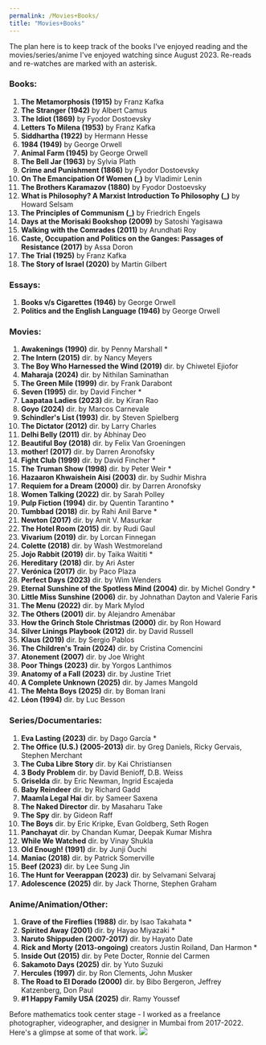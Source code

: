 ```yaml
---
permalink: /Movies+Books/
title: "Movies+Books"
---
```

The plan here is to keep track of the books I've enjoyed reading and the movies/series/anime I've enjoyed watching since August 2023. Re-reads and re-watches are marked with an asterisk.

### Books:
1.  **The Metamorphosis (1915)** by Franz Kafka
2.  **The Stranger (1942)** by Albert Camus
3.  **The Idiot (1869)** by Fyodor Dostoevsky
4.  **Letters To Milena (1953)** by Franz Kafka
5.  **Siddhartha (1922)** by Hermann Hesse
6.  **1984 (1949)** by George Orwell
7.  **Animal Farm (1945)** by George Orwell
8.  **The Bell Jar (1963)** by Sylvia Plath
9.  **Crime and Punishment (1866)** by Fyodor Dostoevsky
10. **On The Emancipation Of Women (_)** by Vladimir Lenin
11. **The Brothers Karamazov (1880)** by Fyodor Dostoevsky
12. **What is Philosophy? A Marxist Introduction To Philosophy (_)** by Howard Selsam
13. **The Principles of Communism (_)** by Friedrich Engels
14. **Days at the Morisaki Bookshop (2009)** by Satoshi Yagisawa
15. **Walking with the Comrades (2011)** by Arundhati Roy
16. **Caste, Occupation and Politics on the Ganges: Passages of Resistance (2017)** by Assa Doron
17. **The Trial (1925)** by Franz Kafka
18. **The Story of Israel (2020)** by Martin Gilbert

### Essays:
1. **Books v/s Cigarettes (1946)** by George Orwell
2. **Politics and the English Language (1946)** by George Orwell

### Movies:
1.  **Awakenings (1990)** dir. by Penny Marshall *
2.  **The Intern (2015)** dir. by Nancy Meyers
4.  **The Boy Who Harnessed the Wind (2019)** dir. by Chiwetel Ejiofor
5.  **Maharaja (2024)** dir. by Nithilan Saminathan
6.  **The Green Mile (1999)** dir. by Frank Darabont
7.  **Seven (1995)** dir. by David Fincher *
8.  **Laapataa Ladies (2023)** dir. by Kiran Rao
9.  **Goyo (2024)** dir. by Marcos Carnevale
10. **Schindler's List (1993)** dir. by Steven Spielberg
13. **The Dictator (2012)** dir. by Larry Charles
15. **Delhi Belly (2011)** dir. by Abhinay Deo
16. **Beautiful Boy (2018)** dir. by Felix Van Groeningen
17. **mother! (2017)** dir. by Darren Aronofsky
19. **Fight Club (1999)** dir. by David Fincher *
20. **The Truman Show (1998)** dir. by Peter Weir *
21. **Hazaaron Khwaishein Aisi (2003)** dir. by Sudhir Mishra
22. **Requiem for a Dream (2000)** dir. by Darren Aronofsky
23. **Women Talking (2022)** dir. by Sarah Polley
24. **Pulp Fiction (1994)** dir. by Quentin Tarantino *
25. **Tumbbad (2018)** dir. by Rahi Anil Barve *
26. **Newton (2017)** dir. by Amit V. Masurkar
27. **The Hotel Room (2015)** dir. by Rudi Gaul
28. **Vivarium (2019)** dir. by Lorcan Finnegan
29. **Colette (2018)** dir. by Wash Westmoreland
30. **Jojo Rabbit (2019)** dir. by Taika Waititi *
31. **Hereditary (2018)** dir. by Ari Aster
32. **Verónica (2017)** dir. by Paco Plaza
33. **Perfect Days (2023)** dir. by Wim Wenders
34. **Eternal Sunshine of the Spotless Mind (2004)** dir. by Michel Gondry *
35. **Little Miss Sunshine (2006)** dir. by Johnathan Dayton and Valerie Faris
36. **The Menu (2022)** dir. by Mark Mylod
37. **The Others (2001)** dir. by Alejandro Amenábar
38. **How the Grinch Stole Christmas (2000)** dir. by Ron Howard
39. **Silver Linings Playbook (2012)** dir. by David Russell
40. **Klaus (2019)** dir. by Sergio Pablos
41. **The Children's Train (2024)** dir. by Cristina Comencini
42. **Atonement (2007)** dir. by Joe Wright
43. **Poor Things (2023)** dir. by Yorgos Lanthimos
44. **Anatomy of a Fall (2023)** dir. by Justine Triet
45. **A Complete Unknown (2025)** dir. by James Mangold
46. **The Mehta Boys (2025)** dir. by Boman Irani
47. **Léon (1994)** dir. by Luc Besson

### Series/Documentaries:
1.  **Eva Lasting (2023)** dir. by Dago García *
2.  **The Office (U.S.) (2005-2013)** dir. by Greg Daniels, Ricky Gervais, Stephen Merchant
3.  **The Cuba Libre Story** dir. by Kai Christiansen
4.  **3 Body Problem** dir. by David Benioff, D.B. Weiss
5.  **Griselda** dir. by Eric Newman, Ingrid Escajeda
6.  **Baby Reindeer** dir. by Richard Gadd
7.  **Maamla Legal Hai** dir. by Sameer Saxena
8.  **The Naked Director** dir. by Masaharu Take
9.  **The Spy** dir. by Gideon Raff
10. **The Boys** dir. by Eric Kripke, Evan Goldberg, Seth Rogen
11. **Panchayat** dir. by Chandan Kumar, Deepak Kumar Mishra
12. **While We Watched** dir. by Vinay Shukla
13. **Old Enough! (1991)** dir. by Junji Ōuchi
14. **Maniac (2018)** dir. by Patrick Somerville
15. **Beef (2023)** dir. by Lee Sung Jin
16. **The Hunt for Veerappan (2023)** dir. by Selvamani Selvaraj
17. **Adolescence (2025)** dir. by Jack Thorne, Stephen Graham

### Anime/Animation/Other:
1.  **Grave of the Fireflies (1988)** dir. by Isao Takahata *
2.  **Spirited Away (2001)** dir. by Hayao Miyazaki *
3.  **Naruto Shippuden (2007-2017)** dir. by Hayato Date
4.  **Rick and Morty (2013-ongoing)** creators Justin Roiland, Dan Harmon *
5.  **Inside Out (2015)** dir. by Pete Docter, Ronnie del Carmen
6.  **Sakamoto Days (2025)** dir. by Yuto Suzuki
7.  **Hercules (1997)** dir. by Ron Clements, John Musker
8.  **The Road to El Dorado (2000)** dir. by Bibo Bergeron, Jeffrey Katzenberg, Don Paul
9.  **#1 Happy Family USA (2025)** dir. Ramy Youssef

Before mathematics took center stage - I worked as a freelance photographer, videographer, and designer in Mumbai from 2017-2022. Here's a glimpse at some of that work.
![]("https://github.com/kanak-sudo/kanak-sudo.github.io/blob/master/images/Frame%201.png")
